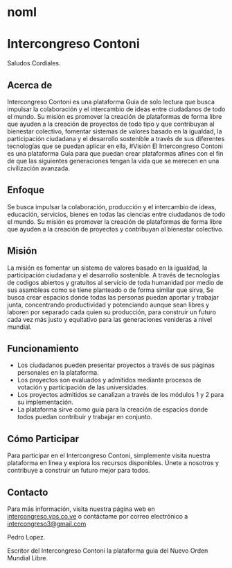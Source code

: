 # noml
<h1>Intercongreso Contoni</h1>
      Saludos Cordiales.
        <h2>Acerca de</h2>
        Intercongreso Contoni es una plataforma Guia de solo lectura que busca impulsar la colaboración y el intercambio de ideas entre ciudadanos de todo el mundo. Su misión es promover la creación de plataformas de forma libre que ayuden a la creación de proyectos de todo tipo y que contribuyan al bienestar colectivo, fomentar sistemas de valores basado en la igualdad, la participación ciudadana y el desarrollo sostenible a través de sus diferentes tecnologías que se puedan aplicar en ella,  
       #Visión
        El Intercongreso Contoni es una plataforma Guía para que puedan crear plataformas afines con el fin de que las siguientes generaciones tengan la vida que se merecen en una civilización avanzada.


## Enfoque

Se busca impulsar la colaboración, producción y el intercambio de ideas, educación, servicios, bienes en todas las ciencias entre ciudadanos de todo el mundo. Su misión es promover la creación de plataformas de forma libre que ayuden a la creación de proyectos y contribuyan al bienestar colectivo. 

## Misión

La misión es fomentar un sistema de valores basado en la igualdad, la participación ciudadana y el desarrollo sostenible. A través de  tecnologías de codigos abiertos y gratuitos al servicio de toda humanidad por medio de sus asambleas como se tiene planteado o de forma similar que sirva, Se busca crear espacios donde todas las personas puedan aportar y trabajar junta, concentrando productividad y potenciando aunque sean libres y laboren por separado cada quien su producción, para construir un futuro cada vez más justo y equitativo para las generaciones venideras a nivel mundial.

## Funcionamiento

- Los ciudadanos pueden presentar proyectos a través de sus páginas personales en la plataforma.
- Los proyectos son evaluados y admitidos mediante procesos de votación y participación de las universidades.
- Los proyectos admitidos se canalizan a través de los módulos 1 y 2 para su implementación.
- La plataforma sirve como guía para la creación de espacios donde todos puedan contribuir y trabajar en conjunto.

## Cómo Participar

Para participar en el Intercongreso Contoni, simplemente visita nuestra plataforma en línea y explora los recursos disponibles. Únete a nosotros y contribuye a construir un futuro mejor para todos.

## Contacto

Para más información, visita nuestra página web en [intercongreso.vps.co.ve](https://intercongreso.vps.co.ve) o contáctame por correo electrónico a intercongreso3@gmail.com


Pedro Lopez.

Escritor del Intercongreso Contoni la plataforma guia del Nuevo Orden Mundial Libre.



